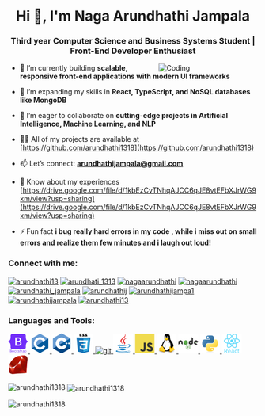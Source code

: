 <h1 align="center">Hi 👋, I'm Naga Arundhathi Jampala</h1>
<h3 align="center"> Third year Computer Science and Business Systems Student | Front-End Developer Enthusiast </h3>
<img align="right" alt="Coding" width="200" src="https://media.tenor.com/IF2JdxzmyN4AAAAj/coding-girl.gif">

- 🔭 I’m currently building **scalable, responsive front-end applications with modern UI frameworks**

- 🌱 I’m expanding my skills in **React, TypeScript, and NoSQL databases like MongoDB**

- 🤝 I’m eager to collaborate on **cutting-edge projects in Artificial Intelligence, Machine Learning, and NLP**

- 👨‍💻 All of my projects are available at [https://github.com/arundhathi1318](https://github.com/arundhathi1318)

- 📫 Let’s connect: **arundhathijampala@gmail.com**

- 📄 Know about my experiences [https://drive.google.com/file/d/1kbEzCvTNhqAJCC6qJE8vtEFbXJrWG9xm/view?usp=sharing](https://drive.google.com/file/d/1kbEzCvTNhqAJCC6qJE8vtEFbXJrWG9xm/view?usp=sharing)

- ⚡ Fun fact **i bug really hard errors in my code , while i miss out on small errors and realize them few minutes and i laugh out loud!**

<h3 align="left">Connect with me:</h3>
<p align="left">
<a href="https://codepen.io/arundhathi13" target="blank"><img align="center" src="https://raw.githubusercontent.com/rahuldkjain/github-profile-readme-generator/master/src/images/icons/Social/codepen.svg" alt="arundhathi13" height="30" width="40" /></a>
<a href="https://twitter.com/arundhati_1313" target="blank"><img align="center" src="https://raw.githubusercontent.com/rahuldkjain/github-profile-readme-generator/master/src/images/icons/Social/twitter.svg" alt="arundhati_1313" height="30" width="40" /></a>
<a href="https://linkedin.com/in/nagaarundhathi" target="blank"><img align="center" src="https://raw.githubusercontent.com/rahuldkjain/github-profile-readme-generator/master/src/images/icons/Social/linked-in-alt.svg" alt="nagaarundhathi" height="30" width="40" /></a>
<a href="https://kaggle.com/nagaarundhathi" target="blank"><img align="center" src="https://raw.githubusercontent.com/rahuldkjain/github-profile-readme-generator/master/src/images/icons/Social/kaggle.svg" alt="nagaarundhathi" height="30" width="40" /></a>
<a href="https://instagram.com/arundhathi_jampala" target="blank"><img align="center" src="https://raw.githubusercontent.com/rahuldkjain/github-profile-readme-generator/master/src/images/icons/Social/instagram.svg" alt="arundhathi_jampala" height="30" width="40" /></a>
<a href="https://www.codechef.com/users/arundhathij" target="blank"><img align="center" src="https://cdn.jsdelivr.net/npm/simple-icons@3.1.0/icons/codechef.svg" alt="arundhathij" height="30" width="40" /></a>
<a href="https://www.hackerrank.com/arundhathijampa1" target="blank"><img align="center" src="https://raw.githubusercontent.com/rahuldkjain/github-profile-readme-generator/master/src/images/icons/Social/hackerrank.svg" alt="arundhathijampa1" height="30" width="40" /></a>
<a href="https://codeforces.com/profile/arundhathijampala" target="blank"><img align="center" src="https://raw.githubusercontent.com/rahuldkjain/github-profile-readme-generator/master/src/images/icons/Social/codeforces.svg" alt="arundhathijampala" height="30" width="40" /></a>
<a href="https://www.leetcode.com/arundhathi13" target="blank"><img align="center" src="https://raw.githubusercontent.com/rahuldkjain/github-profile-readme-generator/master/src/images/icons/Social/leet-code.svg" alt="arundhathi13" height="30" width="40" /></a>
</p>

<h3 align="left">Languages and Tools:</h3>
<p align="left"> <a href="https://getbootstrap.com" target="_blank" rel="noreferrer"> <img src="https://raw.githubusercontent.com/devicons/devicon/master/icons/bootstrap/bootstrap-plain-wordmark.svg" alt="bootstrap" width="40" height="40"/> </a> <a href="https://www.cprogramming.com/" target="_blank" rel="noreferrer"> <img src="https://raw.githubusercontent.com/devicons/devicon/master/icons/c/c-original.svg" alt="c" width="40" height="40"/> </a> <a href="https://www.w3schools.com/cpp/" target="_blank" rel="noreferrer"> <img src="https://raw.githubusercontent.com/devicons/devicon/master/icons/cplusplus/cplusplus-original.svg" alt="cplusplus" width="40" height="40"/> </a> <a href="https://www.w3schools.com/css/" target="_blank" rel="noreferrer"> <img src="https://raw.githubusercontent.com/devicons/devicon/master/icons/css3/css3-original-wordmark.svg" alt="css3" width="40" height="40"/> </a> <a href="https://git-scm.com/" target="_blank" rel="noreferrer"> <img src="https://www.vectorlogo.zone/logos/git-scm/git-scm-icon.svg" alt="git" width="40" height="40"/> </a> <a href="https://www.java.com" target="_blank" rel="noreferrer"> <img src="https://raw.githubusercontent.com/devicons/devicon/master/icons/java/java-original.svg" alt="java" width="40" height="40"/> </a> <a href="https://developer.mozilla.org/en-US/docs/Web/JavaScript" target="_blank" rel="noreferrer"> <img src="https://raw.githubusercontent.com/devicons/devicon/master/icons/javascript/javascript-original.svg" alt="javascript" width="40" height="40"/> </a> <a href="https://www.linux.org/" target="_blank" rel="noreferrer"> <img src="https://raw.githubusercontent.com/devicons/devicon/master/icons/linux/linux-original.svg" alt="linux" width="40" height="40"/> </a> <a href="https://nodejs.org" target="_blank" rel="noreferrer"> <img src="https://raw.githubusercontent.com/devicons/devicon/master/icons/nodejs/nodejs-original-wordmark.svg" alt="nodejs" width="40" height="40"/> </a> <a href="https://www.python.org" target="_blank" rel="noreferrer"> <img src="https://raw.githubusercontent.com/devicons/devicon/master/icons/python/python-original.svg" alt="python" width="40" height="40"/> </a> <a href="https://reactjs.org/" target="_blank" rel="noreferrer"> <img src="https://raw.githubusercontent.com/devicons/devicon/master/icons/react/react-original-wordmark.svg" alt="react" width="40" height="40"/> </a> <a href="https://www.ruby-lang.org/en/" target="_blank" rel="noreferrer"> <img src="https://raw.githubusercontent.com/devicons/devicon/master/icons/ruby/ruby-original.svg" alt="ruby" width="40" height="40"/> </a> </p>

<p><img align="left" src="https://github-readme-stats.vercel.app/api/top-langs?username=arundhathi1318&show_icons=true&locale=en&layout=compact" alt="arundhathi1318" /></p>

<p>&nbsp;<img align="center" src="https://github-readme-stats.vercel.app/api?username=arundhathi1318&show_icons=true&locale=en" alt="arundhathi1318" /></p>

<p><img align="center" src="https://github-readme-streak-stats.herokuapp.com/?user=arundhathi1318&" alt="arundhathi1318" /></p>
